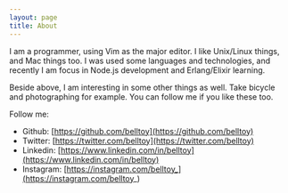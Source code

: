 ```yaml
---
layout: page
title: About
---
```


I am a programmer, using Vim as the major editor. I like Unix/Linux things, and Mac things too. I was used some languages and technologies, and recently I am focus in Node.js development and Erlang/Elixir learning.

Beside above, I am interesting in some other things as well. Take bicycle and photographing for example. You can follow me if you like these too.

Follow me:

* Github: [https://github.com/belltoy](https://github.com/belltoy)
* Twitter: [https://twitter.com/belltoy](https://twitter.com/belltoy)
* Linkedin: [https://www.linkedin.com/in/belltoy](https://www.linkedin.com/in/belltoy)
* Instagram: [https://instagram.com/belltoy_](https://instagram.com/belltoy_)